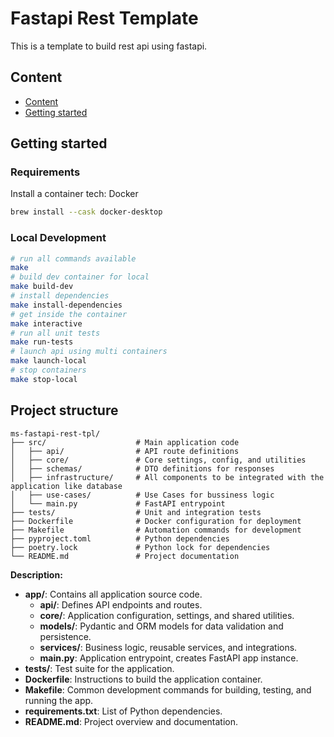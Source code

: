 # Fastapi Rest Template

This is a template to build rest api using fastapi.

## Content

- [Content](#content)
- [Getting started](#getting-started)

## Getting started

### Requirements

Install a container tech: Docker

```bash
brew install --cask docker-desktop
```

### Local Development

```bash
# run all commands available
make
# build dev container for local
make build-dev
# install dependencies
make install-dependencies
# get inside the container
make interactive
# run all unit tests
make run-tests
# launch api using multi containers
make launch-local
# stop containers
make stop-local
```

## Project structure

```
ms-fastapi-rest-tpl/
├── src/                    # Main application code
│   ├── api/                # API route definitions
│   ├── core/               # Core settings, config, and utilities
│   ├── schemas/            # DTO definitions for responses
│   ├── infrastructure/     # All components to be integrated with the application like database
│   ├── use-cases/          # Use Cases for bussiness logic
│   └── main.py             # FastAPI entrypoint
├── tests/                  # Unit and integration tests
├── Dockerfile              # Docker configuration for deployment
├── Makefile                # Automation commands for development
├── pyproject.toml          # Python dependencies
├── poetry.lock             # Python lock for dependencies
└── README.md               # Project documentation
```

**Description:**

- **app/**: Contains all application source code.
  - **api/**: Defines API endpoints and routes.
  - **core/**: Application configuration, settings, and shared utilities.
  - **models/**: Pydantic and ORM models for data validation and persistence.
  - **services/**: Business logic, reusable services, and integrations.
  - **main.py**: Application entrypoint, creates FastAPI app instance.
- **tests/**: Test suite for the application.
- **Dockerfile**: Instructions to build the application container.
- **Makefile**: Common development commands for building, testing, and running the app.
- **requirements.txt**: List of Python dependencies.
- **README.md**: Project overview and documentation.
